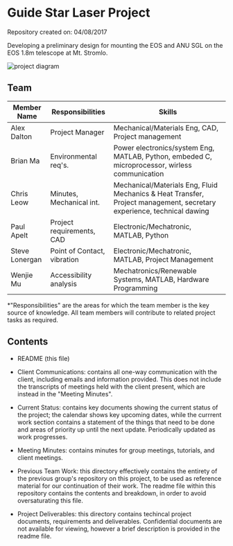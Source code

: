 # Guide Star Laser Project

Repository created on: 04/08/2017

Developing a preliminary design for mounting the EOS and ANU SGL on the EOS 1.8m telescope at Mt. Stromlo.

![project diagram](http://i.imgur.com/0ppTVj8.png)

## Team

| Member Name  	| Responsibilities          | Skills                               	|
|--------------	|--------------------------	|--------------------------------------	|
| Alex Dalton  	| Project Manager           |Mechanical/Materials Eng, CAD, Project management
| Brian Ma  	| Environmental req's.      |Power electronics/system Eng, MATLAB, Python, embeded C, microprocessor, wirless communication               |
| Chris Leow  	| Minutes, Mechanical int. |Mechanical/Materials Eng, Fluid Mechanics & Heat Transfer, Project management, secretary experience, technical dawing|
| Paul Apelt  	| Project requirements, CAD      |Electronic/Mechatronic, MATLAB, Python |
| Steve Lonergan| Point of Contact, vibration|Electronic/Mechatronic, MATLAB, Project Management|
| Wenjie Mu  	| Accessibility analysis |Mechatronics/Renewable Systems, MATLAB, Hardware Programming                                       |
*"Responsibilities" are the areas for which the team member is the key source of knowledge.
All team members will contribute to related project tasks as required.

## Contents

* README (this file)

* Client Communications: contains all one-way communication with the client, 
including emails and information provided. This does not include the transcripts
of meetings held with the client present, which are instead in the 
"Meeting Minutes".

* Current Status: contains key documents showing the current status of the
project; the calendar shows key upcoming dates, while the currrent work 
section contains a statement of the things that need to be done and areas of
priority up until the next update. Periodically updated as work progresses.
	
* Meeting Minutes: contains minutes for group meetings,
tutorials, and client meetings.

* Previous Team Work: this directory effectively contains the entirety of the
previous group's repository on this project, to be used as reference material
for our continuation of their work. The readme file within this repository
contains the contents and breakdown, in order to avoid oversaturating this file.

* Project Deliverables: this directory contains techincal project documents, requirements and
deliverables. Confidential documents are not available for viewing, however
a brief description is provided in the readme file. 